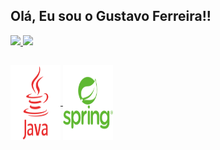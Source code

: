 ## Olá, Eu sou o Gustavo Ferreira!!

 <div>
  <a href="https://github.com/Gussstavof">
  <img height="180em" src="https://github-readme-stats.vercel.app/api?username=Gussstavof&show_icons=true&theme=yeblu&include_all_commits=true&count_private=true"/>
  <img height="180em" src="https://github-readme-stats.vercel.app/api/top-langs/?username=Gussstavof&layout=compact&langs_count=16&theme=yeblu"/>
</div>
 
 ##
 
<div style="display: inline_block">
 <img align="center"  height="120" width="80" src="https://github.com/devicons/devicon/blob/master/icons/java/java-plain-wordmark.svg">
 <img align="center"  height="120" width="80" src="https://github.com/devicons/devicon/blob/master/icons/spring/spring-original-wordmark.svg">
</div> 

 ##
 
